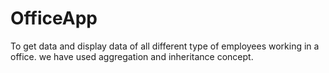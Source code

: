 # OfficeApp
To get data and display data of all different type of employees working in a office.
we have used aggregation and inheritance concept.
